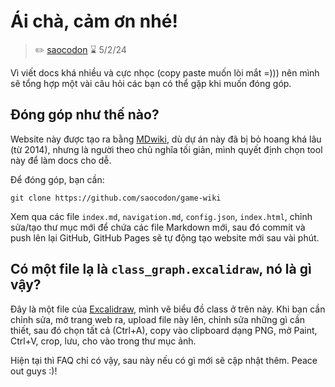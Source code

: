 # Ái chà, cảm ơn nhé!

>✏️ [saocodon](https://github.com/saocodon)
>⌛ 5/2/24

Vì viết docs khá nhiều và cực nhọc (copy paste muốn lòi mắt =))) nên mình sẽ tổng hợp một vài câu hỏi các bạn có thể gặp khi muốn đóng góp.

## Đóng góp như thế nào?

Website này được tạo ra bằng [MDwiki](https://dynalon.github.io/mdwiki/#!index.md), dù dự án này đã bị bỏ hoang khá lâu (từ 2014), nhưng là người theo chủ nghĩa tối giản, mình quyết định chọn tool này để làm docs cho dễ.

Để đóng góp, bạn cần:
```
git clone https://github.com/saocodon/game-wiki
```
Xem qua các file `index.md`, `navigation.md`, `config.json`, `index.html`, chỉnh sửa/tạo thư mục mới để chứa các file Markdown mới, sau đó commit và push lên lại GitHub, GitHub Pages sẽ tự động tạo website mới sau vài phút.

## Có một file lạ là `class_graph.excalidraw`, nó là gì vậy?

Đây là một file của [Excalidraw](https://excalidraw.com), mình vẽ biểu đồ class ở trên này. Khi bạn cần chỉnh sửa, mở trang web ra, upload file này lên, chỉnh sửa những gì cần thiết, sau đó chọn tất cả (Ctrl+A), copy vào clipboard dạng PNG, mở Paint, Ctrl+V, crop, lưu, cho vào trong thư mục ảnh.

Hiện tại thì FAQ chỉ có vậy, sau này nếu có gì mới sẽ cập nhật thêm. Peace out guys :)!